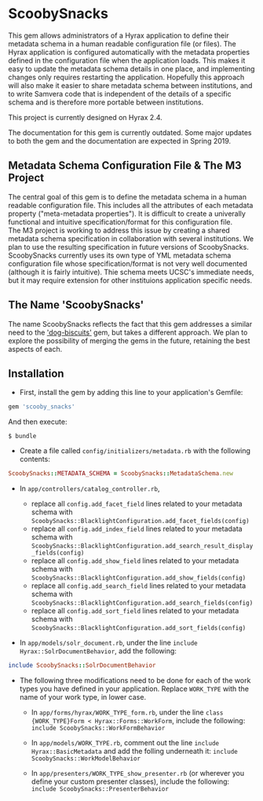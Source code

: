 # ScoobySnacks

This gem allows administrators of a Hyrax application to define their metadata schema in a human readable configuration file (or files). The Hyrax application is configured automatically with the metadata properties defined in the configuration file when the application loads. This makes it easy to update the metadata schema details in one place, and implementing changes only requires restarting the application. 
Hopefully this approach will also make it easier to share metadata schema between institutions, and to write Samvera code that is independent of the details of a specific schema and is therefore more portable between institutions.

This project is currently designed on Hyrax 2.4. 

The documentation for this gem is currently outdated. Some major updates to both the gem and the documentation are expected in Spring 2019.

## Metadata Schema Configuration File & The M3 Project
The central goal of this gem is to define the metadata schema in a human readable configuration file. This includes all the attributes of each metadata property ("meta-metadata properties"). It is difficult to create a univerally functional and intuitive specification/format for this configuration file.  
The M3 project is working to address this issue by creating a shared metadata schema specification in collaboration with several institutions. We plan to use the resulting specification in future versions of ScoobySnacks.
ScoobySnacks currently uses its own type of YML metadata schema configuration file whose specification/format is not very well documented (although it is fairly intuitive). Thie schema meets UCSC's immediate needs, but it may require extension for other instituions application specific needs.

## The Name 'ScoobySnacks'

The name ScoobySnacks reflects the fact that this gem addresses a similar need to the ['dog-biscuits'](https://github.com/ULCC/dog_biscuits/wiki) gem, but takes a different approach. We plan to explore the possibility of merging the gems in the future, retaining the best aspects of each. 

## Installation

* First, install the gem by adding this line to your application's Gemfile:

```ruby
gem 'scooby_snacks'
```

And then execute:

    $ bundle

* Create a file called `config/initializers/metadata.rb` with the following contents:
```ruby
ScoobySnacks::METADATA_SCHEMA = ScoobySnacks::MetadataSchema.new
```

* In `app/controllers/catalog_controller.rb`, 
    * replace all `config.add_facet_field` lines related to your metadata schema with `ScoobySnacks::BlacklightConfiguration.add_facet_fields(config)`
    * replace all `config.add_index_field` lines related to your metadata schema with
`ScoobySnacks::BlacklightConfiguration.add_search_result_display_fields(config)`
    * replace all `config.add_show_field` lines related to your metadata schema with `ScoobySnacks::BlacklightConfiguration.add_show_fields(config)`
    * replace all `config.add_search_field` lines related to your metadata schema with `ScoobySnacks::BlacklightConfiguration.add_search_fields(config)`
    * replace all `config.add_sort_field` lines related to your metadata schema with `ScoobySnacks::BlacklightConfiguration.add_sort_fields(config)`

* In `app/models/solr_document.rb`, under the line `include Hyrax::SolrDocumentBehavior`, add the following:
```ruby
include ScoobySnacks::SolrDocumentBehavior
```

* The following three modifications need to be done for each of the work types you have defined in your application. Replace `WORK_TYPE` with the name of your work type, in lower case.
    * In `app/forms/hyrax/WORK_TYPE_form.rb`, under the line `class {WORK_TYPE}Form < Hyrax::Forms::WorkForm`, include the following: `include ScoobySnacks::WorkFormBehavior`
    * In `app/models/WORK_TYPE.rb`, comment out the line `include Hyrax::BasicMetadata` and add the folling underneath it: `include ScoobySnacks::WorkModelBehavior`

    * In `app/presenters/WORK_TYPE_show_presenter.rb` (or wherever you define your custom presenter classes), include the following: `include ScoobySnacks::PresenterBehavior`

